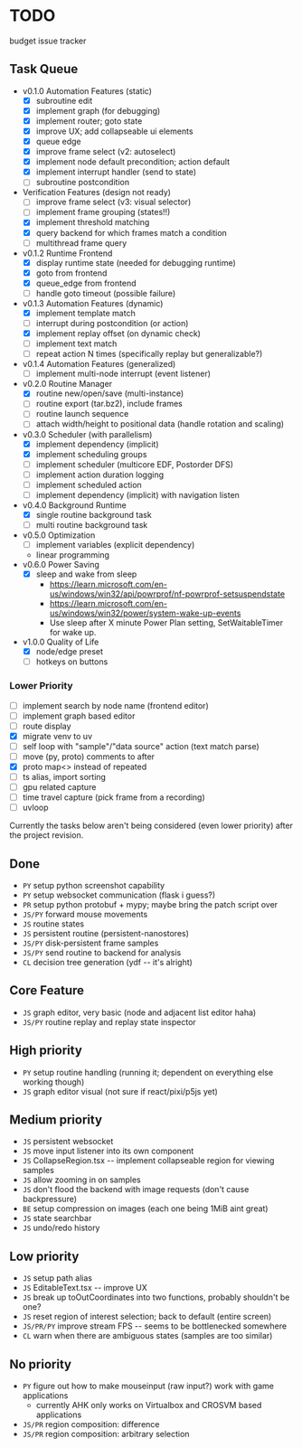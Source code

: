 # TODO

budget issue tracker

## Task Queue

- v0.1.0 Automation Features (static)
  - [x] subroutine edit
  - [x] implement graph (for debugging)
  - [x] implement router; goto state
  - [x] improve UX; add collapseable ui elements
  - [x] queue edge
  - [x] improve frame select (v2: autoselect)
  - [x] implement node default precondition; action default
  - [x] implement interrupt handler (send to state)
  - [ ] subroutine postcondition
- Verification Features (design not ready)
  - [ ] improve frame select (v3: visual selector)
  - [ ] implement frame grouping (states!!)
  - [x] implement threshold matching
  - [x] query backend for which frames match a condition
  - [ ] multithread frame query
- v0.1.2 Runtime Frontend
  - [x] display runtime state (needed for debugging runtime)
  - [x] goto from frontend
  - [x] queue_edge from frontend
  - [ ] handle goto timeout (possible failure)
- v0.1.3 Automation Features (dynamic)
  - [x] implement template match
  - [ ] interrupt during postcondition (or action)
  - [x] implement replay offset (on dynamic check)
  - [ ] implement text match
  - [ ] repeat action N times (specifically replay but generalizable?)
- v0.1.4 Automation Features (generalized)
  - [ ] implement multi-node interrupt (event listener)
- v0.2.0 Routine Manager
  - [x] routine new/open/save (multi-instance)
  - [ ] routine export (tar.bz2), include frames
  - [ ] routine launch sequence
  - [ ] attach width/height to positional data (handle rotation and scaling)
- v0.3.0 Scheduler (with parallelism)
  - [x] implement dependency (implicit)
  - [x] implement scheduling groups
  - [ ] implement scheduler (multicore EDF, Postorder DFS)
  - [ ] implement action duration logging
  - [ ] implement scheduled action
  - [ ] implement dependency (implicit) with navigation listen
- v0.4.0 Background Runtime
  - [x] single routine background task
  - [ ] multi routine background task
- v0.5.0 Optimization
  - [ ] implement variables (explicit dependency)
  - linear programming
- v0.6.0 Power Saving
  - [x] sleep and wake from sleep
    - https://learn.microsoft.com/en-us/windows/win32/api/powrprof/nf-powrprof-setsuspendstate
    - https://learn.microsoft.com/en-us/windows/win32/power/system-wake-up-events
    - Use sleep after X minute Power Plan setting, SetWaitableTimer for wake up.
- v1.0.0 Quality of Life
  - [x] node/edge preset
  - [ ] hotkeys on buttons

### Lower Priority

- [ ] implement search by node name (frontend editor)
- [ ] implement graph based editor
- [ ] route display
- [x] migrate venv to uv
- [ ] self loop with "sample"/"data source" action (text match parse)
- [ ] move (py, proto) comments to after
- [x] proto map<> instead of repeated
- [ ] ts alias, import sorting
- [ ] gpu related capture
- [ ] time travel capture (pick frame from a recording)
- [ ] uvloop

Currently the tasks below aren't being considered (even lower priority) after
the project revision.

## Done

- `PY` setup python screenshot capability
- `PY` setup websocket communication (flask i guess?)
- `PR` setup python protobuf + mypy; maybe bring the patch script over
- `JS/PY` forward mouse movements
- `JS` routine states
- `JS` persistent routine (persistent-nanostores)
- `JS/PY` disk-persistent frame samples
- `JS/PY` send routine to backend for analysis
- `CL` decision tree generation (ydf -- it's alright)

## Core Feature

- `JS` graph editor, very basic (node and adjacent list editor haha)
- `JS/PY` routine replay and replay state inspector

## High priority

- `PY` setup routine handling (running it; dependent on everything else working though)
- `JS` graph editor visual (not sure if react/pixi/p5js yet)

## Medium priority

- `JS` persistent websocket
- `JS` move input listener into its own component
- `JS` CollapseRegion.tsx -- implement collapseable region for viewing samples
- `JS` allow zooming in on samples
- `JS` don't flood the backend with image requests (don't cause backpressure)
- `BE` setup compression on images (each one being 1MiB aint great)
- `JS` state searchbar
- `JS` undo/redo history

## Low priority

- `JS` setup path alias
- `JS` EditableText.tsx -- improve UX
- `JS` break up toOutCoordinates into two functions, probably shouldn't be one?
- `JS` reset region of interest selection; back to default (entire screen)
- `JS/PR/PY` improve stream FPS -- seems to be bottlenecked somewhere
- `CL` warn when there are ambiguous states (samples are too similar)

## No priority

- `PY` figure out how to make mouseinput (raw input?) work with game applications
  - currently AHK only works on Virtualbox and CROSVM based applications
- `JS/PR` region composition: difference
- `JS/PR` region composition: arbitrary selection
